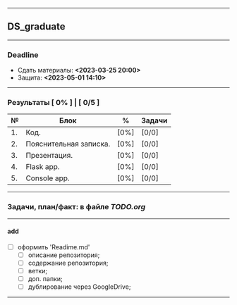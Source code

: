 ------

## DS_graduate

------

### Deadline
- Сдать материалы: **<2023-03-25 20:00>**
- Защита: **<2023-05-01 14:10>**

------

### Результаты [ __0%__ ] | [ __0/5__ ]
| №  | Блок | % | Задачи | 
| ---- | ------ | ------ | ----- |
| 1. | Код. | [0%] | [0/0] |
| 2. | Пояснительная записка. | [0%] | [0/0] |
| 3. | Презентация. | [0%] | [0/0] |
| 4. | Flask app. | [0%] | [0/0] |
| 5. | Console app. | [0%] | [0/0] |

------

### Задачи, план/факт: в файле _TODO.org_

------

#### add
- [ ] оформить 'Readime.md'
  - [ ] описание репозитория;
  - [ ] содержание репозитория;
  - [ ] ветки;
  - [ ] доп. папки;
  - [ ] дублирование через GoogleDrive;

------
